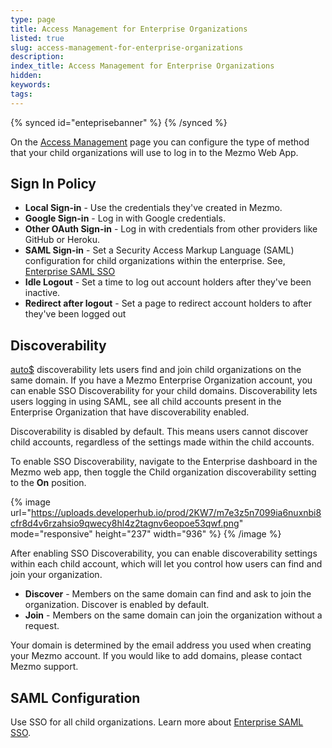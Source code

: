 ```yaml
---
type: page
title: Access Management for Enterprise Organizations
listed: true
slug: access-management-for-enterprise-organizations
description: 
index_title: Access Management for Enterprise Organizations
hidden: 
keywords: 
tags: 
---
```


{% synced id="enteprisebanner" %}
{% /synced %}

On the [Access Management](https://app.mezmo.com/enterprise/access-management) page you can configure the type of method that your child organizations will use to log in to the Mezmo Web App.

## Sign In Policy

- **Local Sign-in** - Use the credentials they've created in Mezmo.
- **Google Sign-in** - Log in with Google credentials.
- **Other OAuth Sign-in** - Log in with credentials from other providers like GitHub or Heroku.
- **SAML Sign-in** - Set a Security Access Markup Language (SAML) configuration for child organizations within the enterprise. See, [Enterprise SAML SSO](https://docs.mezmo.com/docs/saml-sso)
- **Idle Logout** - Set a time to log out account holders after they've been inactive.
- **Redirect after logout** - Set a page to redirect account holders to after they've been logged out

## Discoverability

[auto$](/docs/add-child-organization) discoverability lets users find and join child organizations on the same domain. If you have a Mezmo Enterprise Organization account, you can enable SSO Discoverability for your child domains. Discoverability lets users logging in using SAML, see all child accounts present in the Enterprise Organization that have discoverability enabled.

Discoverability is disabled by default. This means users cannot discover child accounts, regardless of the settings made within the child accounts.

To enable SSO Discoverability, navigate to the Enterprise dashboard in the Mezmo web app, then toggle the Child organization discoverability setting to the **On** position.

{% image url="https://uploads.developerhub.io/prod/2KW7/m7e3z5n7099ia6nuxnbi8cfr8d4v6rzahsio9qwecy8hl4z2tagnv6eopoe53qwf.png" mode="responsive" height="237" width="936" %}
{% /image %}

After enabling SSO Discoverability, you can enable discoverability settings within each child account, which will let you control how users can find and join your organization.

- **Discover** - Members on the same domain can find and ask to join the organization. Discover is enabled by default.
- **Join** - Members on the same domain can join the organization without a request.

Your domain is determined by the email address you used when creating your Mezmo account. If you would like to add domains, please contact Mezmo support.

## SAML Configuration

Use SSO for all child organizations. Learn more about [Enterprise SAML SSO](https://docs.mezmo.com/docs/saml-sso).